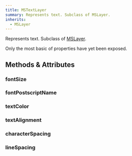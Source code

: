 ```yaml
---
title: MSTextLayer
summary: Represents text. Subclass of MSLayer.
inherits:
  - MSLayer
---
```


Represents text. Subclass of [MSLayer](/reference/MSLayer/).

Only the most basic of properties have yet been exposed.

## Methods & Attributes

### fontSize

### fontPostscriptName

### textColor

### textAlignment

### characterSpacing

### lineSpacing
